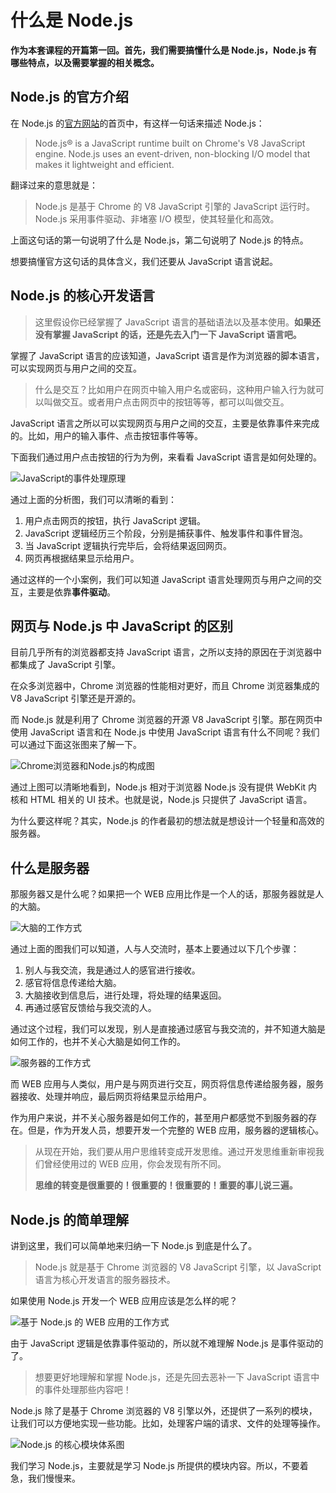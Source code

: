 # 什么是 Node.js

**作为本套课程的开篇第一回。首先，我们需要搞懂什么是 Node.js，Node.js 有哪些特点，以及需要掌握的相关概念。**

## Node.js 的官方介绍

在 Node.js 的[官方网站](https://nodejs.org/en/)的首页中，有这样一句话来描述 Node.js：

> Node.js® is a JavaScript runtime built on Chrome's V8 JavaScript engine. Node.js uses an event-driven, non-blocking I/O model that makes it lightweight and efficient. 翻译过来的意思就是：

> Node.js 是基于 Chrome 的 V8 JavaScript 引擎的 JavaScript 运行时。Node.js 采用事件驱动、非堵塞 I/O 模型，使其轻量化和高效。

上面这句话的第一句说明了什么是 Node.js，第二句说明了 Node.js 的特点。

想要搞懂官方这句话的具体含义，我们还要从 JavaScript 语言说起。

## Node.js 的核心开发语言

> 这里假设你已经掌握了 JavaScript 语言的基础语法以及基本使用。**如果还没有掌握 JavaScript 的话，还是先去入门一下 JavaScript 语言吧。**

掌握了 JavaScript 语言的应该知道，JavaScript 语言是作为浏览器的脚本语言，可以实现网页与用户之间的交互。

> 什么是交互？比如用户在网页中输入用户名或密码，这种用户输入行为就可以叫做交互。或者用户点击网页中的按钮等等，都可以叫做交互。

JavaScript 语言之所以可以实现网页与用户之间的交互，主要是依靠事件来完成的。比如，用户的输入事件、点击按钮事件等等。

下面我们通过用户点击按钮的行为为例，来看看 JavaScript 语言是如何处理的。

![JavaScript的事件处理原理](javascript-event-handling.png)

通过上面的分析图，我们可以清晰的看到：

1. 用户点击网页的按钮，执行 JavaScript 逻辑。
2. JavaScript 逻辑经历三个阶段，分别是捕获事件、触发事件和事件冒泡。
3. 当 JavaScript 逻辑执行完毕后，会将结果返回网页。
4. 网页再根据结果显示给用户。

通过这样的一个小案例，我们可以知道 JavaScript 语言处理网页与用户之间的交互，主要是依靠**事件驱动**。

## 网页与 Node.js 中 JavaScript 的区别

目前几乎所有的浏览器都支持 JavaScript 语言，之所以支持的原因在于浏览器中都集成了 JavaScript 引擎。

在众多浏览器中，Chrome 浏览器的性能相对更好，而且 Chrome 浏览器集成的 V8 JavaScript 引擎还是开源的。

而 Node.js 就是利用了 Chrome 浏览器的开源 V8 JavaScript 引擎。那在网页中使用 JavaScript 语言和在 Node.js 中使用 JavaScript 语言有什么不同呢？我们可以通过下面这张图来了解一下。

![Chrome浏览器和Node.js的构成图](different-between-chrome-and-nodejs.png)

通过上图可以清晰地看到，Node.js 相对于浏览器 Node.js 没有提供 WebKit 内核和 HTML 相关的 UI 技术。也就是说，Node.js 只提供了 JavaScript 语言。

为什么要这样呢？其实，Node.js 的作者最初的想法就是想设计一个轻量和高效的服务器。

## 什么是服务器

那服务器又是什么呢？如果把一个 WEB 应用比作是一个人的话，那服务器就是人的大脑。

![大脑的工作方式](the-way-the-brain-work.png)

通过上面的图我们可以知道，人与人交流时，基本上要通过以下几个步骤：

1. 别人与我交流，我是通过人的感官进行接收。
2. 感官将信息传递给大脑。
3. 大脑接收到信息后，进行处理，将处理的结果返回。
4. 再通过感官反馈给与我交流的人。

通过这个过程，我们可以发现，别人是直接通过感官与我交流的，并不知道大脑是如何工作的，也并不关心大脑是如何工作的。

![服务器的工作方式](the-way-the-server-work.png)

而 WEB 应用与人类似，用户是与网页进行交互，网页将信息传递给服务器，服务器接收、处理并响应，最后网页将结果显示给用户。

作为用户来说，并不关心服务器是如何工作的，甚至用户都感觉不到服务器的存在。但是，作为开发人员，想要开发一个完整的 WEB 应用，服务器的逻辑核心。

> 从现在开始，我们要从用户思维转变成开发思维。通过开发思维重新审视我们曾经使用过的 WEB 应用，你会发现有所不同。
> 
> **思维的转变是很重要的！很重要的！很重要的！重要的事儿说三遍。**

## Node.js 的简单理解

讲到这里，我们可以简单地来归纳一下 Node.js 到底是什么了。

> Node.js 就是基于 Chrome 浏览器的 V8 JavaScript 引擎，以 JavaScript 语言为核心开发语言的服务器技术。

如果使用 Node.js 开发一个 WEB 应用应该是怎么样的呢？

![基于 Node.js 的 WEB 应用的工作方式](operating-principle-of-web.png)

由于 JavaScript 逻辑是依靠事件驱动的，所以就不难理解 Node.js 是事件驱动的了。

> 想要更好地理解和掌握 Node.js，还是先回去恶补一下 JavaScript 语言中的事件处理那些内容吧！

Node.js 除了是基于 Chrome 浏览器的 V8 引擎以外，还提供了一系列的模块，让我们可以方便地实现一些功能。比如，处理客户端的请求、文件的处理等操作。

![Node.js 的核心模块体系图](nodejs-module-system-diagram.png)

我们学习 Node.js，主要就是学习 Node.js 所提供的模块内容。所以，不要着急，我们慢慢来。